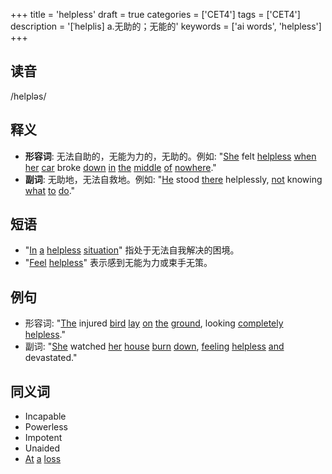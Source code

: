 +++
title = 'helpless'
draft = true
categories = ['CET4']
tags = ['CET4']
description = '[ˈhelplis] a.无助的；无能的'
keywords = ['ai words', 'helpless']
+++

## 读音
/helpləs/

## 释义
- **形容词**: 无法自助的，无能为力的，无助的。例如: "[She](/zh/post/she/) felt [helpless](/zh/post/helpless/) [when](/zh/post/when/) [her](/zh/post/her/) [car](/zh/post/car/) broke [down](/zh/post/down/) [in](/zh/post/in/) [the](/zh/post/the/) [middle](/zh/post/middle/) [of](/zh/post/of/) [nowhere](/zh/post/nowhere/)."
- **副词**: 无助地，无法自救地。例如: "[He](/zh/post/he/) stood [there](/zh/post/there/) helplessly, [not](/zh/post/not/) knowing [what](/zh/post/what/) [to](/zh/post/to/) [do](/zh/post/do/)."

## 短语
- "[In](/zh/post/in/) [a](/zh/post/a/) [helpless](/zh/post/helpless/) [situation](/zh/post/situation/)" 指处于无法自我解决的困境。
- "[Feel](/zh/post/feel/) [helpless](/zh/post/helpless/)" 表示感到无能为力或束手无策。

## 例句
- 形容词: "[The](/zh/post/the/) injured [bird](/zh/post/bird/) [lay](/zh/post/lay/) [on](/zh/post/on/) [the](/zh/post/the/) [ground](/zh/post/ground/), looking [completely](/zh/post/completely/) [helpless](/zh/post/helpless/)."
- 副词: "[She](/zh/post/she/) watched [her](/zh/post/her/) [house](/zh/post/house/) [burn](/zh/post/burn/) [down](/zh/post/down/), [feeling](/zh/post/feeling/) [helpless](/zh/post/helpless/) [and](/zh/post/and/) devastated."

## 同义词
- Incapable
- Powerless
- Impotent
- Unaided
- [At](/zh/post/at/) [a](/zh/post/a/) [loss](/zh/post/loss/)
